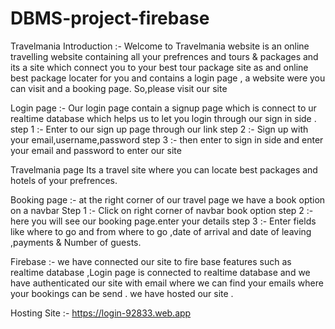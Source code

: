 # DBMS-project-firebase
Travelmania
Introduction :- Welcome to Travelmania website is an online travelling website containing all your prefrences and tours & packages and its a site which connect you to your best tour package site as and online best package locater for you and contains a login page , a website were you can visit and a booking page. So,please visit our site

Login page :- Our login page contain a signup page which is connect to ur realtime database which helps us to let you login through our sign in side . step 1 :- Enter to our sign up page through our link step 2 :- Sign up with your email,username,password step 3 :- then enter to sign in side and enter your email and password to enter our site

Travelmania page Its a travel site where you can locate best packages and hotels of your prefrences.

Booking page :- at the right corner of our travel page we have a book option on a navbar Step 1 :- Click on right corner of navbar book option step 2 :- here you will see our booking page.enter your details step 3 :- Enter fields like where to go and from where to go ,date of arrival and date of leaving ,payments & Number of guests.

Firebase :- we have connected our site to fire base features such as realtime database ,Login page is connected to realtime database and we have authenticated our site with email where we can find your emails where your bookings can be send . we have hosted our site .

Hosting Site :- https://login-92833.web.app
